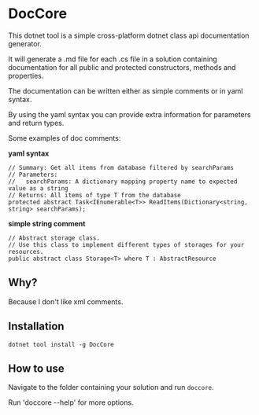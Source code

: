 # DocCore

This dotnet tool is a simple cross-platform dotnet class api documentation generator.

It will generate a .md file for each .cs file in a solution containing documentation for all public and protected constructors, methods and properties.

The documentation can be written either as simple comments or in yaml syntax.

By using the yaml syntax you can provide extra information for parameters and return types.

Some examples of doc comments:

**yaml syntax**

```
// Summary: Get all items from database filtered by searchParams
// Parameters:
//   searchParams: A dictionary mapping property name to expected value as a string
// Returns: All items of type T from the database
protected abstract Task<IEnumerable<T>> ReadItems(Dictionary<string, string> searchParams);
```

**simple string comment**

```
// Abstract storage class.
// Use this class to implement different types of storages for your resources.
public abstract class Storage<T> where T : AbstractResource
```

## Why?

Because I don't like xml comments.

## Installation

```
dotnet tool install -g DocCore
```

## How to use

Navigate to the folder containing your solution and run `doccore`.

Run 'doccore --help' for more options.
